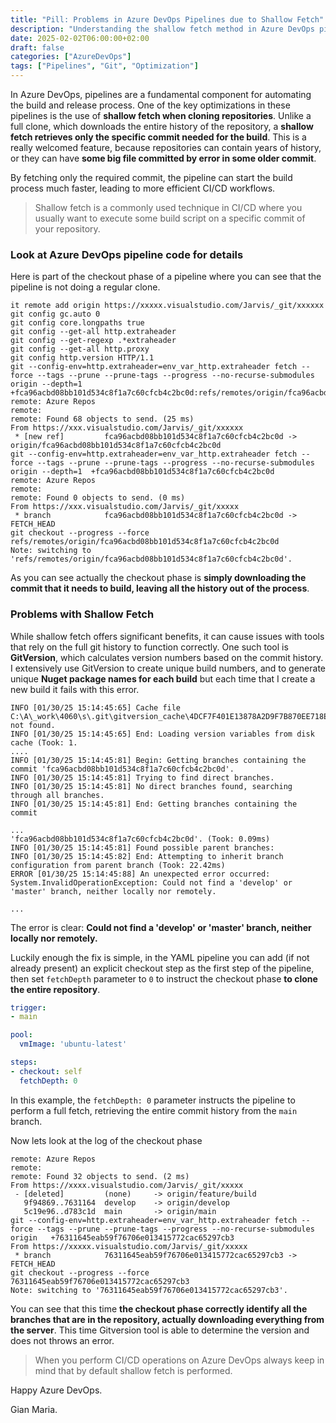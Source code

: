 ```yaml
---
title: "Pill: Problems in Azure DevOps Pipelines due to Shallow Fetch"
description: "Understanding the shallow fetch method in Azure DevOps pipelines to troubleshoot problems using tools that rely on git history to work"
date: 2025-02-02T06:00:00+02:00
draft: false
categories: ["AzureDevOps"]
tags: ["Pipelines", "Git", "Optimization"]
---
```


In Azure DevOps, pipelines are a fundamental component for automating the build and release process. One of the key optimizations in these pipelines is the use of **shallow fetch when cloning repositories**. Unlike a full clone, which downloads the entire history of the repository, a **shallow fetch retrieves only the specific commit needed for the build**. This is a really welcomed feature, because repositories can contain years of history, or they can have **some big file committed by error in some older commit**.

By fetching only the required commit, the pipeline can start the build process much faster, leading to more efficient CI/CD workflows.

> Shallow fetch is a commonly used technique in CI/CD where you usually want to execute some build script on a specific commit of your repository.

### Look at Azure DevOps pipeline code for details

Here is part of the checkout phase of a pipeline where you can see that the pipeline is not doing a regular clone.

```text
it remote add origin https://xxxxx.visualstudio.com/Jarvis/_git/xxxxxx
git config gc.auto 0
git config core.longpaths true
git config --get-all http.extraheader
git config --get-regexp .*extraheader
git config --get-all http.proxy
git config http.version HTTP/1.1
git --config-env=http.extraheader=env_var_http.extraheader fetch --force --tags --prune --prune-tags --progress --no-recurse-submodules origin --depth=1  +fca96acbd08bb101d534c8f1a7c60cfcb4c2bc0d:refs/remotes/origin/fca96acbd08bb101d534c8f1a7c60cfcb4c2bc0d
remote: Azure Repos        
remote: 
remote: Found 68 objects to send. (25 ms)        
From https://xxx.visualstudio.com/Jarvis/_git/xxxxxx
 * [new ref]         fca96acbd08bb101d534c8f1a7c60cfcb4c2bc0d -> origin/fca96acbd08bb101d534c8f1a7c60cfcb4c2bc0d
git --config-env=http.extraheader=env_var_http.extraheader fetch --force --tags --prune --prune-tags --progress --no-recurse-submodules origin --depth=1  +fca96acbd08bb101d534c8f1a7c60cfcb4c2bc0d
remote: Azure Repos        
remote: 
remote: Found 0 objects to send. (0 ms)        
From https://xxx.visualstudio.com/Jarvis/_git/xxxxx
 * branch            fca96acbd08bb101d534c8f1a7c60cfcb4c2bc0d -> FETCH_HEAD
git checkout --progress --force refs/remotes/origin/fca96acbd08bb101d534c8f1a7c60cfcb4c2bc0d
Note: switching to 'refs/remotes/origin/fca96acbd08bb101d534c8f1a7c60cfcb4c2bc0d'.
```

As you can see actually the checkout phase is **simply downloading the commit that it needs to build, leaving all the history out of the process**. 

### Problems with Shallow Fetch

While shallow fetch offers significant benefits, it can cause issues with tools that rely on the full git history to function correctly. One such tool is **GitVersion**, which calculates version numbers based on the commit history. I extensively use GitVersion to create unique build numbers, and to generate unique **Nuget package names for each build** but each time that I create a new build it fails with this error.

```
INFO [01/30/25 15:14:45:65] Cache file C:\A\_work\4060\s\.git\gitversion_cache\4DCF7F401E13878A2D9F7B870EE718E9327524DC.yml not found.
INFO [01/30/25 15:14:45:65] End: Loading version variables from disk cache (Took: 1.
....
INFO [01/30/25 15:14:45:81] Begin: Getting branches containing the commit 'fca96acbd08bb101d534c8f1a7c60cfcb4c2bc0d'.
INFO [01/30/25 15:14:45:81] Trying to find direct branches.
INFO [01/30/25 15:14:45:81] No direct branches found, searching through all branches.
INFO [01/30/25 15:14:45:81] End: Getting branches containing the commit 

...
'fca96acbd08bb101d534c8f1a7c60cfcb4c2bc0d'. (Took: 0.09ms)
INFO [01/30/25 15:14:45:81] Found possible parent branches: 
INFO [01/30/25 15:14:45:82] End: Attempting to inherit branch configuration from parent branch (Took: 22.42ms)
ERROR [01/30/25 15:14:45:88] An unexpected error occurred:
System.InvalidOperationException: Could not find a 'develop' or 'master' branch, neither locally nor remotely.

...

```

The error is clear: **Could not find a 'develop' or 'master' branch, neither locally nor remotely.**

Luckily enough the fix is simple, in the YAML pipeline you can add (if not already present) an explicit checkout step as the first step of the pipeline, then set `fetchDepth` parameter to `0` to instruct the checkout phase **to clone the entire repository**.

```yaml
trigger:
- main

pool:
  vmImage: 'ubuntu-latest'

steps:
- checkout: self
  fetchDepth: 0
```

In this example, the `fetchDepth: 0` parameter instructs the pipeline to perform a full fetch, retrieving the entire commit history from the `main` branch.

Now lets look at the log of the checkout phase

```text
remote: Azure Repos        
remote: 
remote: Found 32 objects to send. (2 ms)        
From https://xxxx.visualstudio.com/Jarvis/_git/xxxxx
 - [deleted]         (none)     -> origin/feature/build
   9f94869..7631164  develop    -> origin/develop
   5c19e96..d783c1d  main       -> origin/main
git --config-env=http.extraheader=env_var_http.extraheader fetch --force --tags --prune --prune-tags --progress --no-recurse-submodules origin   +76311645eab59f76706e013415772cac65297cb3
From https://xxxxx.visualstudio.com/Jarvis/_git/xxxxx
 * branch            76311645eab59f76706e013415772cac65297cb3 -> FETCH_HEAD
git checkout --progress --force 76311645eab59f76706e013415772cac65297cb3
Note: switching to '76311645eab59f76706e013415772cac65297cb3'.

```

You can see that this time **the checkout phase correctly identify all the branches that are in the repository, actually downloading everything from the server**. This time Gitversion tool is able to determine the version and does not throws an error.

> When you perform CI/CD operations on Azure DevOps always keep in mind that by default shallow fetch is performed.

Happy Azure DevOps.

Gian Maria.
